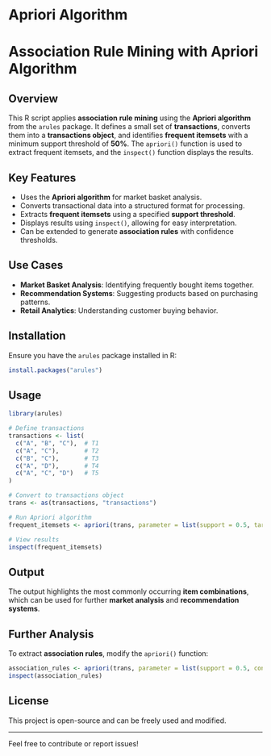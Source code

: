 # Apriori Algorithm
# Association Rule Mining with Apriori Algorithm

## Overview
This R script applies **association rule mining** using the **Apriori algorithm** from the `arules` package. It defines a small set of **transactions**, converts them into a **transactions object**, and identifies **frequent itemsets** with a minimum support threshold of **50%**. The `apriori()` function is used to extract frequent itemsets, and the `inspect()` function displays the results.

## Key Features
- Uses the **Apriori algorithm** for market basket analysis.
- Converts transactional data into a structured format for processing.
- Extracts **frequent itemsets** using a specified **support threshold**.
- Displays results using `inspect()`, allowing for easy interpretation.
- Can be extended to generate **association rules** with confidence thresholds.

## Use Cases
- **Market Basket Analysis**: Identifying frequently bought items together.
- **Recommendation Systems**: Suggesting products based on purchasing patterns.
- **Retail Analytics**: Understanding customer buying behavior.

## Installation
Ensure you have the `arules` package installed in R:
```r
install.packages("arules")
```

## Usage
```r
library(arules)

# Define transactions
transactions <- list(
  c("A", "B", "C"),  # T1
  c("A", "C"),       # T2
  c("B", "C"),       # T3
  c("A", "D"),       # T4
  c("A", "C", "D")   # T5
)

# Convert to transactions object
trans <- as(transactions, "transactions")

# Run Apriori algorithm
frequent_itemsets <- apriori(trans, parameter = list(support = 0.5, target = "frequent itemsets"))

# View results
inspect(frequent_itemsets)
```

## Output
The output highlights the most commonly occurring **item combinations**, which can be used for further **market analysis** and **recommendation systems**.

## Further Analysis
To extract **association rules**, modify the `apriori()` function:
```r
association_rules <- apriori(trans, parameter = list(support = 0.5, confidence = 0.7, target = "rules"))
inspect(association_rules)
```

## License
This project is open-source and can be freely used and modified.

---

Feel free to contribute or report issues!
